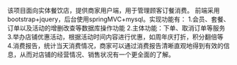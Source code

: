 该项目面向实体餐饮店，提供商家用户端，用于管理顾客订餐消费。 
前端采用bootstrap+jquery，后台使用springMVC+mysql。实现功能有： 
1.会员、套餐、订单以及活动的增删改查等数据库操作功能 
2.主体功能：下单、取消订单等服务 
3.举办店铺优惠活动，根据活动时间内容进行优惠，如周年庆打折，积分翻倍等 
4.消费报告，统计当天消费情况，商家可以通过消费报告清晰直观地得到有效的信息，从而对店铺的经营情况、销售状况有一个更全面的了解。
